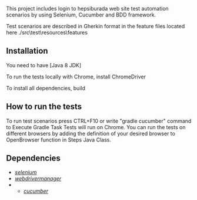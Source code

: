 This project includes login to hepsiburada web site test automation scenarios by using Selenium, Cucumber and BDD framework.

Test scenarios are described in Gherkin format in the feature files located here ./src\test\resources\features

## Installation ##

You need to have [Java 8 JDK]

To run the tests locally with Chrome, install ChromeDriver

To install all dependencies, build


## How to run the tests ##

To run test scenarios press CTRL+F10 or write "gradle cucumber" command to Execute Gradle Task
Tests will run on Chrome. You can run the tests on different browsers by adding the definition of your desired browser to OpenBrowser function in Steps Java Class.

 

## Dependencies
* *[selenium](https://www.selenium.dev/)*
* *[webdrivermanager](https://github.com/bonigarcia/webdrivermanager)*
* * *[cucumber](https://cucumber.io/)*
